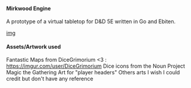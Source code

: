 #### Mirkwood Engine

A prototype of a virtual tabletop for D&D 5E written in Go and Ebiten.

[img](prototype.png)

#### Assets/Artwork used

Fantastic Maps from DiceGrimorium <3 : https://imgur.com/user/DiceGrimorium
Dice icons from the Noun Project
Magic the Gathering Art for "player headers"
Others arts I wish I could credit but don't have any reference